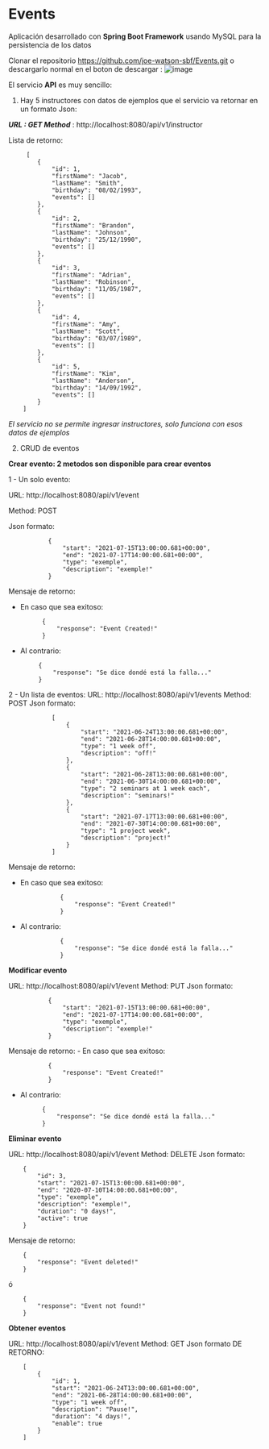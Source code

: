 # Events

Aplicación desarrollado con **Spring Boot Framework** usando MySQL para la persistencia de los datos

Clonar el repositorio https://github.com/joe-watson-sbf/Events.git o descargarlo normal en el boton de descargar : ![image](https://user-images.githubusercontent.com/49710538/123399527-52f57600-d56a-11eb-8d9d-c59aa559f50d.png)

El servicio **API** es muy sencillo:

 1) Hay 5 instructores con datos de ejemplos que el servicio va retornar en un formato Json:
     
***URL : GET Method*** : http://localhost:8080/api/v1/instructor
     
 Lista de retorno:
 
         [
            {
                "id": 1,
                "firstName": "Jacob",
                "lastName": "Smith",
                "birthday": "08/02/1993",
                "events": []
            },
            {
                "id": 2,
                "firstName": "Brandon",
                "lastName": "Johnson",
                "birthday": "25/12/1990",
                "events": []
            },
            {
                "id": 3,
                "firstName": "Adrian",
                "lastName": "Robinson",
                "birthday": "11/05/1987",
                "events": []
            },
            {
                "id": 4,
                "firstName": "Amy",
                "lastName": "Scott",
                "birthday": "03/07/1989",
                "events": []
            },
            {
                "id": 5,
                "firstName": "Kim",
                "lastName": "Anderson",
                "birthday": "14/09/1992",
                "events": []
            }
        ]
        
 _El servicio no se permite ingresar instructores, solo funciona con esos datos de ejemplos_
 
 2) CRUD de eventos
     
 **Crear evento: 2 metodos son disponible para crear eventos**
     
   1 - Un solo evento:

   URL: http://localhost:8080/api/v1/event
   
   Method: POST
   
   Json formato: 
       
               {
                   "start": "2021-07-15T13:00:00.681+00:00",
                   "end": "2021-07-17T14:00:00.681+00:00",
                   "type": "exemple",
                   "description": "exemple!"
               }

   Mensaje de retorno: 
   
   - En caso que sea exitoso: 

               {
                   "response": "Event Created!"
               }
               
               
   - Al contrario:
        
              {
                  "response": "Se dice dondé está la falla..."
              }
              
              
   2 - Un lista de eventos:
    URL: http://localhost:8080/api/v1/events
    Method: POST
    Json formato: 
         
                [
                    {
                        "start": "2021-06-24T13:00:00.681+00:00",
                        "end": "2021-06-28T14:00:00.681+00:00",
                        "type": "1 week off",
                        "description": "off!"
                    },
                    {
                        "start": "2021-06-28T13:00:00.681+00:00",
                        "end": "2021-06-30T14:00:00.681+00:00",
                        "type": "2 seminars at 1 week each",
                        "description": "seminars!"
                    },
                    {
                        "start": "2021-07-17T13:00:00.681+00:00",
                        "end": "2021-07-30T14:00:00.681+00:00",
                        "type": "1 project week",
                        "description": "project!"
                    }
                ]

   Mensaje de retorno: 
   - En caso que sea exitoso: 
                    
                    {
                        "response": "Event Created!"
                    }
                    
   - Al contrario:
        
                    {
                        "response": "Se dice dondé está la falla..."
                    }

**Modificar evento**

   URL: http://localhost:8080/api/v1/event
   Method: PUT
   Json formato: 
      
               {
                   "start": "2021-07-15T13:00:00.681+00:00",
                   "end": "2021-07-17T14:00:00.681+00:00",
                   "type": "exemple",
                   "description": "exemple!"
               }

  Mensaje de retorno: 
    - En caso que sea exitoso: 

               {
                   "response": "Event Created!"
               }
               
               
  - Al contrario:
        
              {
                  "response": "Se dice dondé está la falla..."
              }



**Eliminar evento**

   URL: http://localhost:8080/api/v1/event
   Method: DELETE
   Json formato: 
       
        {
            "id": 3,
            "start": "2021-07-15T13:00:00.681+00:00",
            "end": "2020-07-10T14:00:00.681+00:00",
            "type": "exemple",
            "description": "exemple!",
            "duration": "0 days!",
            "active": true
        }
        
Mensaje de retorno: 

        {
            "response": "Event deleted!"
        }

   ó

        {
            "response": "Event not found!"
        }


**Obtener eventos**

   URL: http://localhost:8080/api/v1/event
   Method: GET
   Json formato DE RETORNO: 
       
        [
            {
                "id": 1,
                "start": "2021-06-24T13:00:00.681+00:00",
                "end": "2021-06-28T14:00:00.681+00:00",
                "type": "1 week off",
                "description": "Pause!",
                "duration": "4 days!",
                "enable": true
            }
        ]







